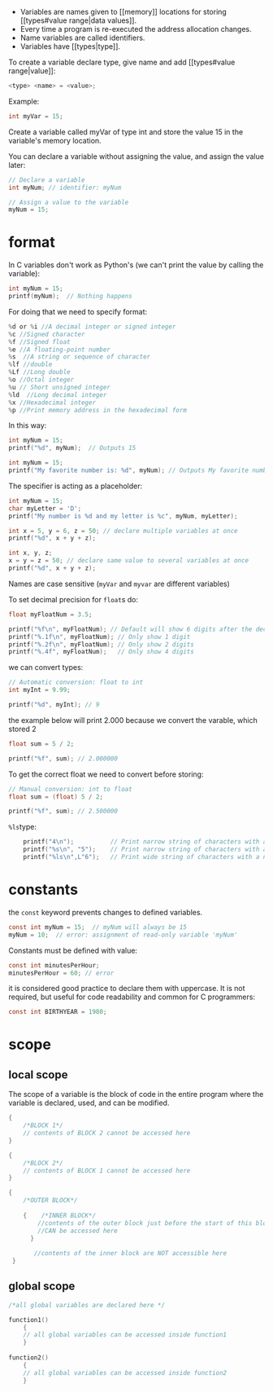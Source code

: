 - Variables are names given to [[memory]] locations for storing [[types#value range|data values]].
- Every time a program is re-executed the address allocation changes.
- Name variables are called identifiers.
- Variables have [[types|type]].

To create a variable declare type, give name and add [[types#value range|value]]:
```C
<type> <name> = <value>;
```

Example:

```C
int myVar = 15;
```

Create a variable called myVar of type int and store the value 15 in the variable's memory location.

You can declare a variable without assigning the value, and assign the value later:

```C
// Declare a variable
int myNum; // identifier: myNum

// Assign a value to the variable
myNum = 15;
```

# format 

In C variables don't work as Python's (we can't print the value by calling the variable):

```C
int myNum = 15;
printf(myNum);  // Nothing happens
```

For doing that we need to specify format:

```c
%d or %i //A decimal integer or signed integer 
%c //Signed character 
%f //Signed float
%e //A floating-point number
%s  //A string or sequence of character 
%lf //double
%Lf //Long double 
%o //Octal integer 
%u // Short unsigned integer
%ld  //Long decimal integer
%x //Hexadecimal integer
%p //Print memory address in the hexadecimal form
```

In this way:

```c
int myNum = 15;
printf("%d", myNum);  // Outputs 15

int myNum = 15;
printf("My favorite number is: %d", myNum); // Outputs My favorite number is 15
```

The specifier is acting as a placeholder:

```c
int myNum = 15;
char myLetter = 'D';
printf("My number is %d and my letter is %c", myNum, myLetter);
```

```c
int x = 5, y = 6, z = 50; // declare multiple variables at once
printf("%d", x + y + z);

int x, y, z;
x = y = z = 50; // declare same value to several variables at once
printf("%d", x + y + z);
```

Names are case sensitive (`myVar` and `myvar` are different variables)

To set decimal precision for `float`s do:

```c
float myFloatNum = 3.5;

printf("%f\n", myFloatNum); // Default will show 6 digits after the decimal point
printf("%.1f\n", myFloatNum); // Only show 1 digit
printf("%.2f\n", myFloatNum); // Only show 2 digits
printf("%.4f", myFloatNum);   // Only show 4 digits
```

we can convert types:

```c
// Automatic conversion: float to int
int myInt = 9.99;

printf("%d", myInt); // 9
```

the example below will print 2.000 because we convert the varable, which stored 2

```c
float sum = 5 / 2;

printf("%f", sum); // 2.000000
```

To get the correct float we need to convert before storing:

```c
// Manual conversion: int to float
float sum = (float) 5 / 2;

printf("%f", sum); // 2.500000
```

`%ls`type:

```c
    printf("4\n");          // Print narrow string of characters with a narrow function
    printf("%s\n", "5");    // Print narrow string of characters with a narrow function
    printf("%ls\n",L"6");   // Print wide string of characters with a narrow function
```

# constants

the `const` keyword prevents changes to defined variables.

```c
const int myNum = 15;  // myNum will always be 15
myNum = 10;  // error: assignment of read-only variable 'myNum'
```

Constants must be defined with value:

```c
const int minutesPerHour;
minutesPerHour = 60; // error
```

it is considered good practice to declare them with uppercase. It is not required, but useful for code readability and common for C programmers:

```c
const int BIRTHYEAR = 1980;
```

# scope

## local scope

The scope of a variable is the block of code in the entire program where the variable is declared, used, and can be modified.

```c
{
	/*BLOCK 1*/
    // contents of BLOCK 2 cannot be accessed here
}

{
	/*BLOCK 2*/
    // contents of BLOCK 1 cannot be accessed here
}
```

```c
{
	/*OUTER BLOCK*/
    
	{    /*INNER BLOCK*/
        //contents of the outer block just before the start of this block
        //CAN be accessed here
      }
    
       //contents of the inner block are NOT accessible here
 }
```

## global scope

```c
/*all global variables are declared here */

function1()
	{
    // all global variables can be accessed inside function1
    }
    
function2()
	{
    // all global variables can be accessed inside function2
    }
```

